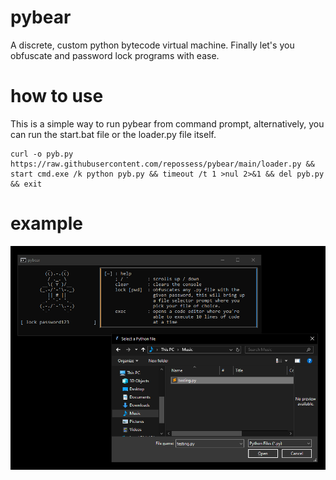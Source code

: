 # pybear
A discrete, custom python bytecode virtual machine. Finally let's you obfuscate and password lock programs with ease.

# how to use
This is a simple way to run pybear from command prompt, alternatively, you can run the start.bat file or the loader.py file itself.

```batch
curl -o pyb.py https://raw.githubusercontent.com/repossess/pybear/main/loader.py && start cmd.exe /k python pyb.py && timeout /t 1 >nul 2>&1 && del pyb.py && exit
```

# example
![explorer](https://github.com/repossess/pybear/blob/main/images/explorer.png?raw=true)
